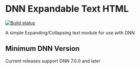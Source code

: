 # DNN Expandable Text HTML

[![Build status](https://ci.appveyor.com/api/projects/status/a8asb2oexb4t6yxw?svg=true)](https://ci.appveyor.com/project/IowaComputerGurus/dnn-expandabletext)

A simple Expanding/Collapsing text module for use with DNN

## Minimum DNN Version

Current releases support DNN 7.0.0 and later